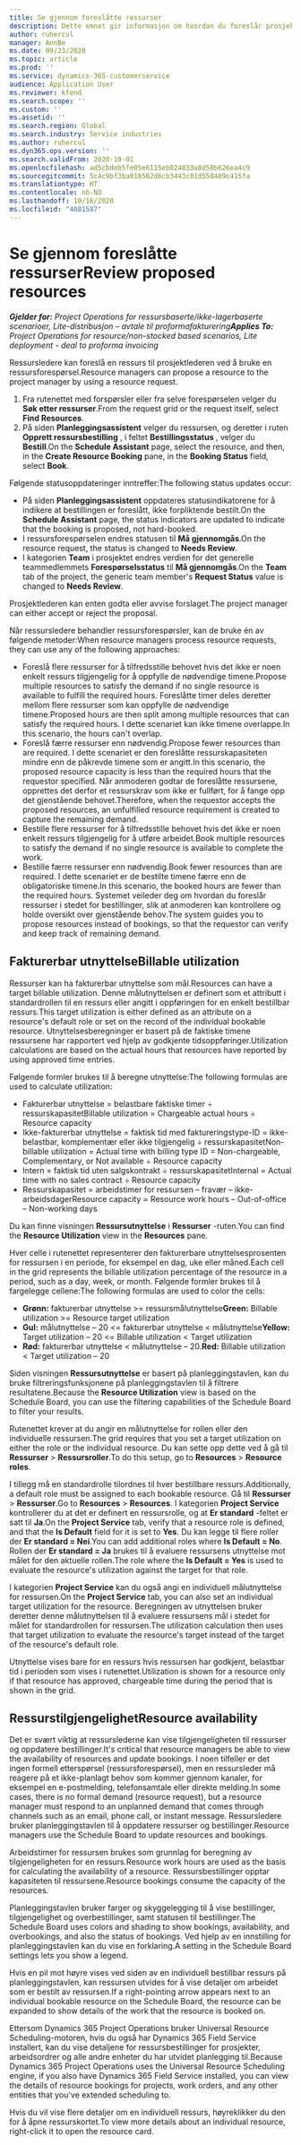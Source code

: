 ```yaml
---
title: Se gjennom foreslåtte ressurser
description: Dette emnet gir informasjon om hvordan du foreslår prosjektressurser.
author: ruhercul
manager: AnnBe
ms.date: 09/23/2020
ms.topic: article
ms.prod: ''
ms.service: dynamics-365-customerservice
audience: Application User
ms.reviewer: kfend
ms.search.scope: ''
ms.custom: ''
ms.assetid: ''
ms.search.region: Global
ms.search.industry: Service industries
ms.author: ruhercul
ms.dyn365.ops.version: ''
ms.search.validFrom: 2020-10-01
ms.openlocfilehash: ad5cbdeb5fe05e6115eb024833a8d58b626ea4c9
ms.sourcegitcommit: 5c4c9bf3ba018562d6cb3443c01d550489c415fa
ms.translationtype: HT
ms.contentlocale: nb-NO
ms.lasthandoff: 10/16/2020
ms.locfileid: "4081587"
---
```

# <a name="review-proposed-resources"></a><span data-ttu-id="bd91f-103">Se gjennom foreslåtte ressurser</span><span class="sxs-lookup"><span data-stu-id="bd91f-103">Review proposed resources</span></span>

<span data-ttu-id="bd91f-104">_**Gjelder for:** Project Operations for ressursbaserte/ikke-lagerbaserte scenarioer, Lite-distribusjon – avtale til proformafakturering_</span><span class="sxs-lookup"><span data-stu-id="bd91f-104">_**Applies To:** Project Operations for resource/non-stocked based scenarios, Lite deployment - deal to proforma invoicing_</span></span>

<span data-ttu-id="bd91f-105">Ressursledere kan foreslå en ressurs til prosjektlederen ved å bruke en ressursforespørsel.</span><span class="sxs-lookup"><span data-stu-id="bd91f-105">Resource managers can propose a resource to the project manager by using a resource request.</span></span>

1. <span data-ttu-id="bd91f-106">Fra rutenettet med forspørsler eller fra selve forespørselen velger du **Søk etter ressurser**.</span><span class="sxs-lookup"><span data-stu-id="bd91f-106">From the request grid or the request itself, select **Find Resources**.</span></span>
2. <span data-ttu-id="bd91f-107">På siden **Planleggingsassistent** velger du ressursen, og deretter i ruten **Opprett ressursbestilling** , i feltet **Bestillingsstatus** , velger du **Bestill**.</span><span class="sxs-lookup"><span data-stu-id="bd91f-107">On the **Schedule Assistant** page, select the resource, and then, in the **Create Resource Booking** pane, in the **Booking Status** field, select **Book**.</span></span>

<span data-ttu-id="bd91f-108">Følgende statusoppdateringer inntreffer:</span><span class="sxs-lookup"><span data-stu-id="bd91f-108">The following status updates occur:</span></span>

- <span data-ttu-id="bd91f-109">På siden **Planleggingsassistent** oppdateres statusindikatorene for å indikere at bestillingen er foreslått, ikke forpliktende bestilt.</span><span class="sxs-lookup"><span data-stu-id="bd91f-109">On the **Schedule Assistant** page, the status indicators are updated to indicate that the booking is proposed, not hard-booked.</span></span>
- <span data-ttu-id="bd91f-110">I ressursforespørselen endres statusen til **Må gjennomgås**.</span><span class="sxs-lookup"><span data-stu-id="bd91f-110">On the resource request, the status is changed to **Needs Review**.</span></span>
- <span data-ttu-id="bd91f-111">I kategorien **Team** i prosjektet endres verdien for det generelle teammedlemmets **Forespørselsstatus** til **Må gjennomgås**.</span><span class="sxs-lookup"><span data-stu-id="bd91f-111">On the **Team** tab of the project, the generic team member's **Request Status** value is changed to **Needs Review**.</span></span>

<span data-ttu-id="bd91f-112">Prosjektlederen kan enten godta eller avvise forslaget.</span><span class="sxs-lookup"><span data-stu-id="bd91f-112">The project manager can either accept or reject the proposal.</span></span>

<span data-ttu-id="bd91f-113">Når ressursledere behandler ressursforespørsler, kan de bruke én av følgende metoder:</span><span class="sxs-lookup"><span data-stu-id="bd91f-113">When resource managers process resource requests, they can use any of the following approaches:</span></span>

- <span data-ttu-id="bd91f-114">Foreslå flere ressurser for å tilfredsstille behovet hvis det ikke er noen enkelt ressurs tilgjengelig for å oppfylle de nødvendige timene.</span><span class="sxs-lookup"><span data-stu-id="bd91f-114">Propose multiple resources to satisfy the demand if no single resource is available to fulfill the required hours.</span></span> <span data-ttu-id="bd91f-115">Foreslåtte timer deles deretter mellom flere ressurser som kan oppfylle de nødvendige timene.</span><span class="sxs-lookup"><span data-stu-id="bd91f-115">Proposed hours are then split among multiple resources that can satisfy the required hours.</span></span> <span data-ttu-id="bd91f-116">I dette scenariet kan ikke timene overlappe.</span><span class="sxs-lookup"><span data-stu-id="bd91f-116">In this scenario, the hours can't overlap.</span></span>
- <span data-ttu-id="bd91f-117">Foreslå færre ressurser enn nødvendig.</span><span class="sxs-lookup"><span data-stu-id="bd91f-117">Propose fewer resources than are required.</span></span> <span data-ttu-id="bd91f-118">I dette scenariet er den foreslåtte ressurskapasiteten mindre enn de påkrevde timene som er angitt.</span><span class="sxs-lookup"><span data-stu-id="bd91f-118">In this scenario, the proposed resource capacity is less than the required hours that the requestor specified.</span></span> <span data-ttu-id="bd91f-119">Når anmoderen godtar de foreslåtte ressursene, opprettes det derfor et ressurskrav som ikke er fullført, for å fange opp det gjenstående behovet.</span><span class="sxs-lookup"><span data-stu-id="bd91f-119">Therefore, when the requestor accepts the proposed resources, an unfulfilled resource requirement is created to capture the remaining demand.</span></span>
- <span data-ttu-id="bd91f-120">Bestille flere ressurser for å tilfredsstille behovet hvis det ikke er noen enkelt ressurs tilgjengelig for å utføre arbeidet.</span><span class="sxs-lookup"><span data-stu-id="bd91f-120">Book multiple resources to satisfy the demand if no single resource is available to complete the work.</span></span>
- <span data-ttu-id="bd91f-121">Bestille færre ressurser enn nødvendig.</span><span class="sxs-lookup"><span data-stu-id="bd91f-121">Book fewer resources than are required.</span></span> <span data-ttu-id="bd91f-122">I dette scenariet er de bestilte timene færre enn de obligatoriske timene.</span><span class="sxs-lookup"><span data-stu-id="bd91f-122">In this scenario, the booked hours are fewer than the required hours.</span></span> <span data-ttu-id="bd91f-123">Systemet veileder deg om hvordan du foreslår ressurser i stedet for bestillinger, slik at anmoderen kan kontrollere og holde oversikt over gjenstående behov.</span><span class="sxs-lookup"><span data-stu-id="bd91f-123">The system guides you to propose resources instead of bookings, so that the requestor can verify and keep track of remaining demand.</span></span>

## <a name="billable-utilization"></a><span data-ttu-id="bd91f-124">Fakturerbar utnyttelse</span><span class="sxs-lookup"><span data-stu-id="bd91f-124">Billable utilization</span></span>

<span data-ttu-id="bd91f-125">Ressurser kan ha fakturerbar utnyttelse som mål.</span><span class="sxs-lookup"><span data-stu-id="bd91f-125">Resources can have a target billable utilization.</span></span> <span data-ttu-id="bd91f-126">Denne målutnyttelsen er definert som et attributt i standardrollen til en ressurs eller angitt i oppføringen for en enkelt bestillbar ressurs.</span><span class="sxs-lookup"><span data-stu-id="bd91f-126">This target utilization is either defined as an attribute on a resource's default role or set on the record of the individual bookable resource.</span></span> <span data-ttu-id="bd91f-127">Utnyttelsesberegninger er basert på de faktiske timene ressursene har rapportert ved hjelp av godkjente tidsoppføringer.</span><span class="sxs-lookup"><span data-stu-id="bd91f-127">Utilization calculations are based on the actual hours that resources have reported by using approved time entries.</span></span>

<span data-ttu-id="bd91f-128">Følgende formler brukes til å beregne utnyttelse:</span><span class="sxs-lookup"><span data-stu-id="bd91f-128">The following formulas are used to calculate utilization:</span></span>

- <span data-ttu-id="bd91f-129">Fakturerbar utnyttelse = belastbare faktiske timer ÷ ressurskapasitet</span><span class="sxs-lookup"><span data-stu-id="bd91f-129">Billable utilization = Chargeable actual hours ÷ Resource capacity</span></span>
- <span data-ttu-id="bd91f-130">Ikke-fakturerbar utnyttelse = faktisk tid med faktureringstype-ID = ikke-belastbar, komplementær eller ikke tilgjengelig ÷ ressurskapasitet</span><span class="sxs-lookup"><span data-stu-id="bd91f-130">Non-billable utilization = Actual time with billing type ID = Non-chargeable, Complementary, or Not available ÷ Resource capacity</span></span>
- <span data-ttu-id="bd91f-131">Intern = faktisk tid uten salgskontrakt ÷ ressurskapasitet</span><span class="sxs-lookup"><span data-stu-id="bd91f-131">Internal = Actual time with no sales contract ÷ Resource capacity</span></span>
- <span data-ttu-id="bd91f-132">Ressurskapasitet = arbeidstimer for ressursen – fravær – ikke-arbeidsdager</span><span class="sxs-lookup"><span data-stu-id="bd91f-132">Resource capacity = Resource work hours – Out-of-office – Non-working days</span></span>

<span data-ttu-id="bd91f-133">Du kan finne visningen **Ressursutnyttelse** i **Ressurser** -ruten.</span><span class="sxs-lookup"><span data-stu-id="bd91f-133">You can find the **Resource Utilization** view in the **Resources** pane.</span></span>

<span data-ttu-id="bd91f-134">Hver celle i rutenettet representerer den fakturerbare utnyttelsesprosenten for ressursen i en periode, for eksempel en dag, uke eller måned.</span><span class="sxs-lookup"><span data-stu-id="bd91f-134">Each cell in the grid represents the billable utilization percentage of the resource in a period, such as a day, week, or month.</span></span> <span data-ttu-id="bd91f-135">Følgende formler brukes til å fargelegge cellene:</span><span class="sxs-lookup"><span data-stu-id="bd91f-135">The following formulas are used to color the cells:</span></span>

- <span data-ttu-id="bd91f-136">**Grønn:** fakturerbar utnyttelse \>= ressursmålutnyttelse</span><span class="sxs-lookup"><span data-stu-id="bd91f-136">**Green:** Billable utilization \>= Resource target utilization</span></span>
- <span data-ttu-id="bd91f-137">**Gul:** målutnyttelse – 20 \<= fakturerbar utnyttelse \< målutnyttelse</span><span class="sxs-lookup"><span data-stu-id="bd91f-137">**Yellow:** Target utilization – 20 \<= Billable utilization \< Target utilization</span></span>
- <span data-ttu-id="bd91f-138">**Rød:** fakturerbar utnyttelse \< målutnyttelse – 20.</span><span class="sxs-lookup"><span data-stu-id="bd91f-138">**Red:** Billable utilization \< Target utilization – 20</span></span>

<span data-ttu-id="bd91f-139">Siden visningen **Ressursutnyttelse** er basert på planleggingstavlen, kan du bruke filtreringsfunksjonene på planleggingstavlen til å filtrere resultatene.</span><span class="sxs-lookup"><span data-stu-id="bd91f-139">Because the **Resource Utilization** view is based on the Schedule Board, you can use the filtering capabilities of the Schedule Board to filter your results.</span></span>

<span data-ttu-id="bd91f-140">Rutenettet krever at du angir en målutnyttelse for rollen eller den individuelle ressursen.</span><span class="sxs-lookup"><span data-stu-id="bd91f-140">The grid requires that you set a target utilization on either the role or the individual resource.</span></span> <span data-ttu-id="bd91f-141">Du kan sette opp dette ved å gå til **Ressurser** \> **Ressursroller**.</span><span class="sxs-lookup"><span data-stu-id="bd91f-141">To do this setup, go to **Resources** \> **Resource roles**.</span></span>

<span data-ttu-id="bd91f-142">I tillegg må en standardrolle tilordnes til hver bestillbare ressurs.</span><span class="sxs-lookup"><span data-stu-id="bd91f-142">Additionally, a default role must be assigned to each bookable resource.</span></span> <span data-ttu-id="bd91f-143">Gå til **Ressurser** \> **Ressurser**.</span><span class="sxs-lookup"><span data-stu-id="bd91f-143">Go to **Resources** \> **Resources**.</span></span> <span data-ttu-id="bd91f-144">I kategorien **Project Service** kontrollerer du at det er definert en ressursrolle, og at **Er standard** -feltet er satt til **Ja**.</span><span class="sxs-lookup"><span data-stu-id="bd91f-144">On the **Project Service** tab, verify that a resource role is defined, and that the **Is Default** field for it is set to **Yes**.</span></span> <span data-ttu-id="bd91f-145">Du kan legge til flere roller der **Er standard = Nei**.</span><span class="sxs-lookup"><span data-stu-id="bd91f-145">You can add additional roles where **Is Default = No**.</span></span> <span data-ttu-id="bd91f-146">Rollen der **Er standard = Ja** brukes til å evaluere ressursens utnyttelse mot målet for den aktuelle rollen.</span><span class="sxs-lookup"><span data-stu-id="bd91f-146">The role where the **Is Default = Yes** is used to evaluate the resource's utilization against the target for that role.</span></span>

<span data-ttu-id="bd91f-147">I kategorien **Project Service** kan du også angi en individuell målutnyttelse for ressursen.</span><span class="sxs-lookup"><span data-stu-id="bd91f-147">On the **Project Service** tab, you can also set an individual target utilization for the resource.</span></span> <span data-ttu-id="bd91f-148">Beregningen av utnyttelsen bruker deretter denne målutnyttelsen til å evaluere ressursens mål i stedet for målet for standardrollen for ressursen.</span><span class="sxs-lookup"><span data-stu-id="bd91f-148">The utilization calculation then uses that target utilization to evaluate the resource's target instead of the target of the resource's default role.</span></span>

<span data-ttu-id="bd91f-149">Utnyttelse vises bare for en ressurs hvis ressursen har godkjent, belastbar tid i perioden som vises i rutenettet.</span><span class="sxs-lookup"><span data-stu-id="bd91f-149">Utilization is shown for a resource only if that resource has approved, chargeable time during the period that is shown in the grid.</span></span>

## <a name="resource-availability"></a><span data-ttu-id="bd91f-150">Ressurstilgjengelighet</span><span class="sxs-lookup"><span data-stu-id="bd91f-150">Resource availability</span></span>

<span data-ttu-id="bd91f-151">Det er svært viktig at ressurslederne kan vise tilgjengeligheten til ressurser og oppdatere bestillinger.</span><span class="sxs-lookup"><span data-stu-id="bd91f-151">It's critical that resource managers be able to view the availability of resources and update bookings.</span></span> <span data-ttu-id="bd91f-152">I noen tilfeller er det ingen formell etterspørsel (ressursforespørsel), men en ressursleder må reagere på et ikke-planlagt behov som kommer gjennom kanaler, for eksempel en e-postmelding, telefonsamtale eller direkte melding.</span><span class="sxs-lookup"><span data-stu-id="bd91f-152">In some cases, there is no formal demand (resource request), but a resource manager must respond to an unplanned demand that comes through channels such as an email, phone call, or instant message.</span></span> <span data-ttu-id="bd91f-153">Ressursledere bruker planleggingstavlen til å oppdatere ressurser og bestillinger.</span><span class="sxs-lookup"><span data-stu-id="bd91f-153">Resource managers use the Schedule Board to update resources and bookings.</span></span>

<span data-ttu-id="bd91f-154">Arbeidstimer for ressursen brukes som grunnlag for beregning av tilgjengeligheten for en ressurs.</span><span class="sxs-lookup"><span data-stu-id="bd91f-154">Resource work hours are used as the basis for calculating the availability of a resource.</span></span> <span data-ttu-id="bd91f-155">Ressursbestillinger opptar kapasiteten til ressursene.</span><span class="sxs-lookup"><span data-stu-id="bd91f-155">Resource bookings consume the capacity of the resources.</span></span>

<span data-ttu-id="bd91f-156">Planleggingstavlen bruker farger og skyggelegging til å vise bestillinger, tilgjengelighet og overbestillinger, samt statusen til bestillinger.</span><span class="sxs-lookup"><span data-stu-id="bd91f-156">The Schedule Board uses colors and shading to show bookings, availability, and overbookings, and also the status of bookings.</span></span> <span data-ttu-id="bd91f-157">Ved hjelp av en innstilling for planleggingstavlen kan du vise en forklaring.</span><span class="sxs-lookup"><span data-stu-id="bd91f-157">A setting in the Schedule Board settings lets you show a legend.</span></span>

<span data-ttu-id="bd91f-158">Hvis en pil mot høyre vises ved siden av en individuell bestillbar ressurs på planleggingstavlen, kan ressursen utvides for å vise detaljer om arbeidet som er bestilt av ressursen.</span><span class="sxs-lookup"><span data-stu-id="bd91f-158">If a right-pointing arrow appears next to an individual bookable resource on the Schedule Board, the resource can be expanded to show details of the work that the resource is booked on.</span></span>

<span data-ttu-id="bd91f-159">Ettersom Dynamics 365 Project Operations bruker Universal Resource Scheduling-motoren, hvis du også har Dynamics 365 Field Service installert, kan du vise detaljene for ressursbestillinger for prosjekter, arbeidsordrer og alle andre enheter du har utvidet planlegging til.</span><span class="sxs-lookup"><span data-stu-id="bd91f-159">Because Dynamics 365 Project Operations uses the Universal Resource Scheduling engine, if you also have Dynamics 365 Field Service installed, you can view the details of resource bookings for projects, work orders, and any other entities that you've extended scheduling to.</span></span>

<span data-ttu-id="bd91f-160">Hvis du vil vise flere detaljer om en individuell ressurs, høyreklikker du den for å åpne ressurskortet.</span><span class="sxs-lookup"><span data-stu-id="bd91f-160">To view more details about an individual resource, right-click it to open the resource card.</span></span>

